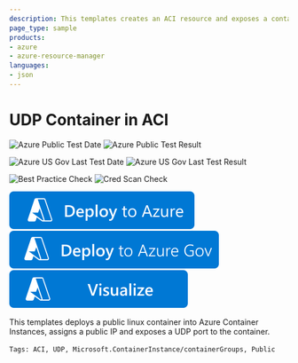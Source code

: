 ```yaml
---
description: This templates creates an ACI resource and exposes a container through UDP
page_type: sample
products:
- azure
- azure-resource-manager
languages:
- json
---
```

# UDP Container in ACI

![Azure Public Test Date](https://azurequickstartsservice.blob.core.windows.net/badges/quickstarts/microsoft.containerinstance/aci-udp/PublicLastTestDate.svg)
![Azure Public Test Result](https://azurequickstartsservice.blob.core.windows.net/badges/quickstarts/microsoft.containerinstance/aci-udp/PublicDeployment.svg)

![Azure US Gov Last Test Date](https://azurequickstartsservice.blob.core.windows.net/badges/quickstarts/microsoft.containerinstance/aci-udp/FairfaxLastTestDate.svg)
![Azure US Gov Last Test Result](https://azurequickstartsservice.blob.core.windows.net/badges/quickstarts/microsoft.containerinstance/aci-udp/FairfaxDeployment.svg)

![Best Practice Check](https://azurequickstartsservice.blob.core.windows.net/badges/quickstarts/microsoft.containerinstance/aci-udp/BestPracticeResult.svg)
![Cred Scan Check](https://azurequickstartsservice.blob.core.windows.net/badges/quickstarts/microsoft.containerinstance/aci-udp/CredScanResult.svg)

[![Deploy To Azure](https://raw.githubusercontent.com/Azure/azure-quickstart-templates/master/1-CONTRIBUTION-GUIDE/images/deploytoazure.svg?sanitize=true)](https://portal.azure.com/#create/Microsoft.Template/uri/https%3A%2F%2Fraw.githubusercontent.com%2FAzure%2Fazure-quickstart-templates%2Fmaster%2Fquickstarts%2Fmicrosoft.containerinstance%2Faci-udp%2Fazuredeploy.json)
[![Deploy To Azure US Gov](https://raw.githubusercontent.com/Azure/azure-quickstart-templates/master/1-CONTRIBUTION-GUIDE/images/deploytoazuregov.svg?sanitize=true)](https://portal.azure.us/#create/Microsoft.Template/uri/https%3A%2F%2Fraw.githubusercontent.com%2FAzure%2Fazure-quickstart-templates%2Fmaster%2Fquickstarts%2Fmicrosoft.containerinstance%2Faci-udp%2Fazuredeploy.json)
[![Visualize](https://raw.githubusercontent.com/Azure/azure-quickstart-templates/master/1-CONTRIBUTION-GUIDE/images/visualizebutton.svg?sanitize=true)](http://armviz.io/#/?load=https%3A%2F%2Fraw.githubusercontent.com%2FAzure%2Fazure-quickstart-templates%2Fmaster%2Fquickstarts%2Fmicrosoft.containerinstance%2Faci-udp%2Fazuredeploy.json)

This templates deploys a public  linux container into Azure Container Instances, assigns a public IP and exposes a UDP port to the container.

`Tags: ACI, UDP, Microsoft.ContainerInstance/containerGroups, Public`

